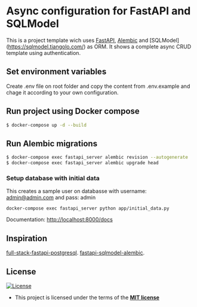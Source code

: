 # Async configuration for FastAPI and SQLModel

This is a project template wich uses [FastAPI](https://fastapi.tiangolo.com/), [Alembic](https://alembic.sqlalchemy.org/en/latest/) and [SQLModel] (https://sqlmodel.tiangolo.com/) as ORM. It shows a complete async CRUD template using authentication.

## Set environment variables

Create .env file on root folder and copy the content from .env.example and chage it according to your own configuration. 

## Run project using Docker compose

```sh
$ docker-compose up -d --build
```

## Run Alembic migrations

```sh
$ docker-compose exec fastapi_server alembic revision --autogenerate
$ docker-compose exec fastapi_server alembic upgrade head
```

### Setup database with initial data
This creates a sample user on databasse with username: admin@admin.com and pass: admin
```
docker-compose exec fastapi_server python app/initial_data.py
```

Documentation: [http://localhost:8000/docs](http://localhost:8000/docs)

## Inspiration

[full-stack-fastapi-postgresql](https://github.com/tiangolo/full-stack-fastapi-postgresql).
[fastapi-sqlmodel-alembic](https://github.com/testdrivenio/fastapi-sqlmodel-alembic).


## License

[![License](http://img.shields.io/:license-mit-blue.svg?style=flat-square)](http://badges.mit-license.org)

- This project is licensed under the terms of the **[MIT license](LICENSE)**